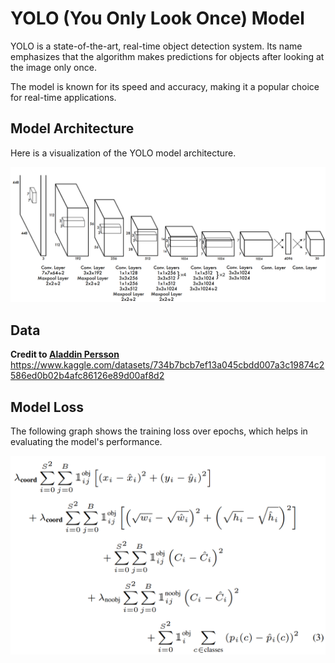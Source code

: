 # YOLO (You Only Look Once) Model

YOLO is a state-of-the-art, real-time object detection system. Its name emphasizes that the algorithm makes predictions for objects after looking at the image only once.

The model is known for its speed and accuracy, making it a popular choice for real-time applications.

## Model Architecture

Here is a visualization of the YOLO model architecture.

![YOLO Model](./assets/model.png)

## Data
**Credit to [Aladdin Persson](https://github.com/aladdinpersson/Machine-Learning-Collection/tree/master/ML/Pytorch/object_detection/YOLO)**
https://www.kaggle.com/datasets/734b7bcb7ef13a045cbdd007a3c19874c2586ed0b02b4afc86126e89d00af8d2

## Model Loss

The following graph shows the training loss over epochs, which helps in evaluating the model's performance.

![Model Loss](./assets/loss.png)